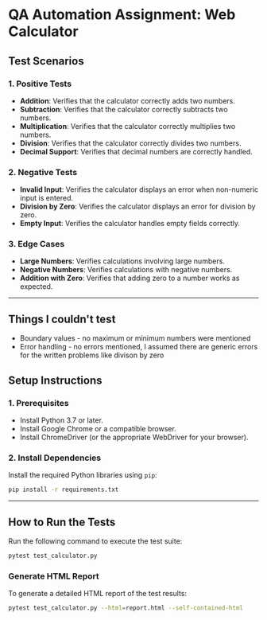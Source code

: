 # QA Automation Assignment: Web Calculator


## **Test Scenarios**

### **1. Positive Tests**
- **Addition**: Verifies that the calculator correctly adds two numbers.
- **Subtraction**: Verifies that the calculator correctly subtracts two numbers.
- **Multiplication**: Verifies that the calculator correctly multiplies two numbers.
- **Division**: Verifies that the calculator correctly divides two numbers.
- **Decimal Support**: Verifies that decimal numbers are correctly handled.

### **2. Negative Tests**
- **Invalid Input**: Verifies the calculator displays an error when non-numeric input is entered.
- **Division by Zero**: Verifies the calculator displays an error for division by zero.
- **Empty Input**: Verifies the calculator handles empty fields correctly.

### **3. Edge Cases**
- **Large Numbers**: Verifies calculations involving large numbers.
- **Negative Numbers**: Verifies calculations with negative numbers.
- **Addition with Zero**: Verifies that adding zero to a number works as expected.

---
## **Things I couldn't test**
- Boundary values - no maximum or minimum numbers were mentioned
- Error handling - no errors mentioned, I assumed there are generic errors for the written problems like divison by zero


## **Setup Instructions**

### **1. Prerequisites**
- Install Python 3.7 or later.
- Install Google Chrome or a compatible browser.
- Install ChromeDriver (or the appropriate WebDriver for your browser).

### **2. Install Dependencies**
Install the required Python libraries using `pip`:
```bash
pip install -r requirements.txt
```
---

## **How to Run the Tests**

Run the following command to execute the test suite:
```bash
pytest test_calculator.py
```

### **Generate HTML Report**
To generate a detailed HTML report of the test results:
```bash
pytest test_calculator.py --html=report.html --self-contained-html
```


